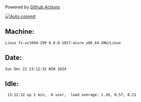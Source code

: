 Powered by [Github Actions](https://github.com/features/actions)

[![Auto commit](https://github.com/hiage/workstation/workflows/Auto%20commit/badge.svg)](https://github.com/hiage/workstation/actions?query=workflow%3A%22Auto+commit%22)

## Machine:
```
Linux fv-az1694-299 6.8.0-1017-azure x86_64 GNU/Linux
```
## Date:
```
Sun Dec 22 13:12:32 WIB 2024
```
## Idle:
```
 13:12:32 up 1 min,  0 user,  load average: 1.30, 0.57, 0.21
```
